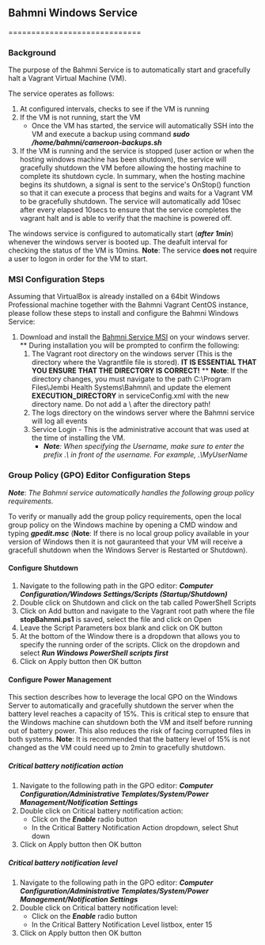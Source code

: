 ## Bahmni Windows Service
=============================

### Background
The purpose of the Bahmni Service is to automatically start and gracefully halt a Vagrant Virtual Machine (VM). 

The service operates as follows:

1. At configured intervals, checks to see if the VM is running
1. If the VM is not running, start the VM
    * Once the VM has started, the service will automatically SSH into the VM and execute a backup using command __*sudo /home/bahmni/cameroon-backups.sh*__
1. If the VM is running and the service is stopped (user action or when the hosting windows machine has been shutdown), the service will gracefully shutdown the VM before allowing the hosting machine to complete its shutdown cycle. In summary, when the hosting machine begins its shutdown, a signal is sent to the service's OnStop() function so that it can execute a process that begins and waits for a Vagrant VM to be gracefully shutdown. The service will automatically add 10sec after every elapsed 10secs to ensure that the service completes the vagrant halt and is able to verify that the machine is powered off.

The windows service is configured to automatically start (__*after 1min*__) whenever the windows server is booted up. The deafult interval for checking the status of the VM is 10mins. __Note__: The service __does not__ require a user to logon in order for the VM to start. 

### MSI Configuration Steps
Assuming that VirtualBox is already installed on a 64bit Windows Professional machine together with the Bahmni Vagrant CentOS instance, please follow these steps to install and configure the Bahmni Windows Service:

1. Download and install the [Bahmni Service MSI](https://github.com/jembi/cameroon-openmrs-module-bahmniapps/releases/download/v1.5.0/Bahmni.Service.msi) on your windows server.
   **  During installation you will be prompted to confirm the following:
      1. The Vagrant root directory on the windows server (This is the directory where the Vagrantfile file is stored). __IT IS ESSENTIAL THAT YOU ENSURE THAT THE DIRECTORY IS CORRECT!__
            **  __Note__: If the directory changes, you must navigate to the path C:\Program Files\Jembi Health Systems\Bahmni\ and update the element __EXECUTION_DIRECTORY__ in serviceConfig.xml with the new directory name. Do not add a \ after the directory path!
      1. The logs directory on the windows server where the Bahmni service will log all events
      1. Service Login - This is the administrative account that was used at the time of installing the VM. 
          * *__Note__: When specifying the Username, make sure to enter the prefix .\ in front of the username. For example, .\MyUserName*

### Group Policy (GPO) Editor Configuration Steps
__*Note*__: *The Bahmni service automatically handles the following group policy requirements.*

To verify or manually add the group policy requirements, open the local group policy on the Windows machine by opening a CMD window and typing __*gpedit.msc*__ (__Note__: If there is no local group policy available in your version of Windows then it is not gauranteed that your VM will receive a gracefull shutdown when the Windows Server is Restarted or Shutdown).

#### Configure Shutdown
1. Navigate to the following path in the GPO editor: __*Computer Configuration/Windows Settings/Scripts (Startup/Shutdown)*__
1. Double click on Shutdown and click on the tab called PowerShell Scripts
1. Click on Add button and navigate to the Vagrant root path where the file __stopBahmni.ps1__ is saved, select the file and click on Open
1. Leave the Script Parameters box blank and click on OK button
1. At the bottom of the Window there is a dropdown that allows you to specify the running order of the scripts. Click on the dropdown and select __*Run Windows PowerShell scripts first*__
1. Click on Apply button then OK button

#### Configure Power Management
This section describes how to leverage the local GPO on the Windows Server to automatically and gracefully shutdown the server when the battery level reaches a capacity of 15%. This is critical step to ensure that the Windows machine can shutdown both the VM and itself before running out of battery power. This also reduces the risk of facing corrupted files in both systems. __Note__: It is recommended that the battery level of 15% is not changed as the VM could need up to 2min to gracefully shutdown.

##### Critical battery notification action
1.  Navigate to the following path in the GPO editor: __*Computer Configuration/Administrative Templates/System/Power Management/Notification Settings*__
1.  Double click on Critical battery notification action:
    *  Click on the __*Enable*__ radio button
    *  In the Critical Battery Notification Action dropdown, select Shut down
3.  Click on Apply button then OK button

##### Critical battery notification level
1.  Navigate to the following path in the GPO editor: __*Computer Configuration/Administrative Templates/System/Power Management/Notification Settings*__
1.  Double click on Critical battery notification level:
    *  Click on the __*Enable*__ radio button
    *  In the Critical Battery Notification Level listbox, enter 15
3.  Click on Apply button then OK button
